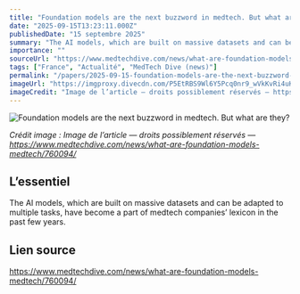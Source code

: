 ```yaml
---
title: "Foundation models are the next buzzword in medtech. But what are they?"
date: "2025-09-15T13:23:11.000Z"
publishedDate: "15 septembre 2025"
summary: "The AI models, which are built on massive datasets and can be adapted to multiple tasks, have become a part of medtech companies&rsquo; lexicon in the past few years."
importance: ""
sourceUrl: "https://www.medtechdive.com/news/what-are-foundation-models-medtech/760094/"
tags: ["France", "Actualité", "MedTech Dive (news)"]
permalink: "/papers/2025-09-15-foundation-models-are-the-next-buzzword-in-medtech-but-what-are-they"
imageUrl: "https://imgproxy.divecdn.com/P5EtRBS9Wl6Y5Pcq0nr9_wVkKvRi4uKEOxXf6g42TwQ/g:ce/rs:fit:770:435/Z3M6Ly9kaXZlc2l0ZS1zdG9yYWdlL2RpdmVpbWFnZS9WaWtfS3Jpc2huYXNldHR5X01vc2FpY19EZW1vMS5qcGc=.webp"
imageCredit: "Image de l’article — droits possiblement réservés — https://www.medtechdive.com/news/what-are-foundation-models-medtech/760094/"
---
```


![Foundation models are the next buzzword in medtech. But what are they?](https://imgproxy.divecdn.com/P5EtRBS9Wl6Y5Pcq0nr9_wVkKvRi4uKEOxXf6g42TwQ/g:ce/rs:fit:770:435/Z3M6Ly9kaXZlc2l0ZS1zdG9yYWdlL2RpdmVpbWFnZS9WaWtfS3Jpc2huYXNldHR5X01vc2FpY19EZW1vMS5qcGc=.webp)

*Crédit image : Image de l’article — droits possiblement réservés — https://www.medtechdive.com/news/what-are-foundation-models-medtech/760094/*

## L’essentiel

The AI models, which are built on massive datasets and can be adapted to multiple tasks, have become a part of medtech companies&rsquo; lexicon in the past few years.

## Lien source

https://www.medtechdive.com/news/what-are-foundation-models-medtech/760094/
